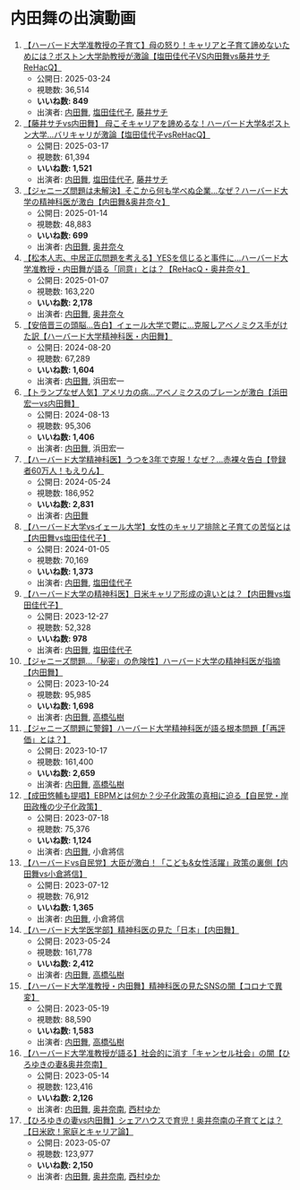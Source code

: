 # 内田舞の出演動画

1.  [【ハーバード大学准教授の子育て】母の怒り！キャリアと子育て諦めないためには？ボストン大学助教授が激論【塩田佳代子VS内田舞vs藤井サチReHacQ】](/rehacq_fan/ids/oyMrAAxdbRo "wikilink")
    -   公開日: 2025-03-24
    -   視聴数: 36,514
    -   **いいね数: 849**
    -   出演者: [内田舞](/rehacq_fan/people/内田舞 "wikilink"), [塩田佳代子](/rehacq_fan/people/塩田佳代子 "wikilink"), [藤井サチ](/rehacq_fan/people/藤井サチ "wikilink")
1.  [【藤井サチvs内田舞】 母こそキャリアを諦めるな！ハーバード大学&ボストン大学…バリキャリが激論【塩田佳代子vsReHacQ】](/rehacq_fan/ids/LRNxgJFWSro "wikilink")
    -   公開日: 2025-03-17
    -   視聴数: 61,394
    -   **いいね数: 1,521**
    -   出演者: [内田舞](/rehacq_fan/people/内田舞 "wikilink"), [塩田佳代子](/rehacq_fan/people/塩田佳代子 "wikilink"), [藤井サチ](/rehacq_fan/people/藤井サチ "wikilink")
1.  [【ジャニーズ問題は未解決】そこから何も学べぬ企業…なぜ？ハーバード大学の精神科医が激白【内田舞&奥井奈々】](/rehacq_fan/ids/ETNCW6mlx3s "wikilink")
    -   公開日: 2025-01-14
    -   視聴数: 48,883
    -   **いいね数: 699**
    -   出演者: [内田舞](/rehacq_fan/people/内田舞 "wikilink"), [奥井奈々](/rehacq_fan/people/奥井奈々 "wikilink")
1.  [【松本人志、中居正広問題を考える】YESを信じると事件に…ハーバード大学准教授・内田舞が語る「同意」とは？【ReHacQ・奥井奈々】](/rehacq_fan/ids/nKUZEPg3qFI "wikilink")
    -   公開日: 2025-01-07
    -   視聴数: 163,220
    -   **いいね数: 2,178**
    -   出演者: [内田舞](/rehacq_fan/people/内田舞 "wikilink"), [奥井奈々](/rehacq_fan/people/奥井奈々 "wikilink")
1.  [【安倍晋三の頭脳…告白】イェール大学で鬱に…克服しアベノミクス手がけた訳【ハーバード大学精神科医・内田舞】](/rehacq_fan/ids/edh1GwNTGM0 "wikilink")
    -   公開日: 2024-08-20
    -   視聴数: 67,289
    -   **いいね数: 1,604**
    -   出演者: [内田舞](/rehacq_fan/people/内田舞 "wikilink"), 浜田宏一
1.  [【トランプなぜ人気】アメリカの病…アベノミクスのブレーンが激白【浜田宏一vs内田舞】](/rehacq_fan/ids/bxVG9kGWON8 "wikilink")
    -   公開日: 2024-08-13
    -   視聴数: 95,306
    -   **いいね数: 1,406**
    -   出演者: [内田舞](/rehacq_fan/people/内田舞 "wikilink"), 浜田宏一
1.  [【ハーバード大学精神科医】うつを3年で克服！なぜ？…赤裸々告白【登録者60万人！もえりん】](/rehacq_fan/ids/33zyyLmkR-A "wikilink")
    -   公開日: 2024-05-24
    -   視聴数: 186,952
    -   **いいね数: 2,831**
    -   出演者: [内田舞](/rehacq_fan/people/内田舞 "wikilink")
1.  [【ハーバード大学vsイェール大学】女性のキャリア排除と子育ての苦悩とは【内田舞vs塩田佳代子】](/rehacq_fan/ids/h7RxDMEWBKk "wikilink")
    -   公開日: 2024-01-05
    -   視聴数: 70,169
    -   **いいね数: 1,373**
    -   出演者: [内田舞](/rehacq_fan/people/内田舞 "wikilink"), [塩田佳代子](/rehacq_fan/people/塩田佳代子 "wikilink")
1.  [【ハーバード大学の精神科医】日米キャリア形成の違いとは？【内田舞vs塩田佳代子】](/rehacq_fan/ids/L3o3-eRRq5Q "wikilink")
    -   公開日: 2023-12-27
    -   視聴数: 52,328
    -   **いいね数: 978**
    -   出演者: [内田舞](/rehacq_fan/people/内田舞 "wikilink"), [塩田佳代子](/rehacq_fan/people/塩田佳代子 "wikilink")
1.  [【ジャニーズ問題…「秘密」の危険性】ハーバード大学の精神科医が指摘【内田舞】](/rehacq_fan/ids/tExeI6sxu-I "wikilink")
    -   公開日: 2023-10-24
    -   視聴数: 95,985
    -   **いいね数: 1,698**
    -   出演者: [内田舞](/rehacq_fan/people/内田舞 "wikilink"), [高橋弘樹](/rehacq_fan/people/高橋弘樹 "wikilink")
1.  [【ジャニーズ問題に警鐘】ハーバード大学精神科医が語る根本問題【「再評価」とは？】](/rehacq_fan/ids/VPwCxb1BmbA "wikilink")
    -   公開日: 2023-10-17
    -   視聴数: 161,400
    -   **いいね数: 2,659**
    -   出演者: [内田舞](/rehacq_fan/people/内田舞 "wikilink"), [高橋弘樹](/rehacq_fan/people/高橋弘樹 "wikilink")
1.  [【成田悠輔も提唱】EBPMとは何か？少子化政策の真相に迫る【自民党・岸田政権の少子化政策】](/rehacq_fan/ids/bsl1LASqwEs "wikilink")
    -   公開日: 2023-07-18
    -   視聴数: 75,376
    -   **いいね数: 1,124**
    -   出演者: [内田舞](/rehacq_fan/people/内田舞 "wikilink"), 小倉將信
1.  [【ハーバードvs自民党】大臣が激白！「こども&女性活躍」政策の裏側【内田舞vs小倉將信】](/rehacq_fan/ids/AsK_gdktRKo "wikilink")
    -   公開日: 2023-07-12
    -   視聴数: 76,912
    -   **いいね数: 1,365**
    -   出演者: [内田舞](/rehacq_fan/people/内田舞 "wikilink"), 小倉將信
1.  [【ハーバード大学医学部】精神科医の見た「日本」【内田舞】](/rehacq_fan/ids/jo2dvOZbYsM "wikilink")
    -   公開日: 2023-05-24
    -   視聴数: 161,778
    -   **いいね数: 2,412**
    -   出演者: [内田舞](/rehacq_fan/people/内田舞 "wikilink"), [高橋弘樹](/rehacq_fan/people/高橋弘樹 "wikilink")
1.  [【ハーバード大学准教授・内田舞】精神科医の見たSNSの闇【コロナで異変】](/rehacq_fan/ids/Z3yGmsV1RAw "wikilink")
    -   公開日: 2023-05-19
    -   視聴数: 88,590
    -   **いいね数: 1,583**
    -   出演者: [内田舞](/rehacq_fan/people/内田舞 "wikilink"), [高橋弘樹](/rehacq_fan/people/高橋弘樹 "wikilink")
1.  [【ハーバード大学准教授が語る】社会的に消す「キャンセル社会」の闇【ひろゆきの妻&奥井奈南】](/rehacq_fan/ids/5ewJM30SM3M "wikilink")
    -   公開日: 2023-05-14
    -   視聴数: 123,416
    -   **いいね数: 2,126**
    -   出演者: [内田舞](/rehacq_fan/people/内田舞 "wikilink"), [奥井奈南](/rehacq_fan/people/奥井奈南 "wikilink"), [西村ゆか](/rehacq_fan/people/西村ゆか "wikilink")
1.  [【ひろゆきの妻vs内田舞】シェアハウスで育児！奥井奈南の子育てとは？【日米欧！家庭とキャリア論】](/rehacq_fan/ids/1B4C0wc2PLY "wikilink")
    -   公開日: 2023-05-07
    -   視聴数: 123,977
    -   **いいね数: 2,150**
    -   出演者: [内田舞](/rehacq_fan/people/内田舞 "wikilink"), [奥井奈南](/rehacq_fan/people/奥井奈南 "wikilink"), [西村ゆか](/rehacq_fan/people/西村ゆか "wikilink")
